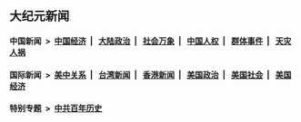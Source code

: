 ## 大纪元新闻

#### 中国新闻 &nbsp;>&nbsp; [中国经济](indexes/ncid283/README.md?02070045) &nbsp;| &nbsp; [大陆政治](indexes/ncid277/README.md?02070045) &nbsp;| &nbsp; [社会万象](indexes/ncid282/README.md?02070045) &nbsp;| &nbsp; [中国人权](indexes/ncid278/README.md?02070045) &nbsp;| &nbsp; [群体事件](indexes/ncid279/README.md?02070045) &nbsp;| &nbsp; [天灾人祸](indexes/ncid280/README.md?02070045)

#### 国际新闻 &nbsp;>&nbsp; [美中关系](indexes/nf1412576/README.md?02070045) &nbsp;| &nbsp; [台湾新闻](indexes/ncid1349361/README.md?02070045) &nbsp;| &nbsp; [香港新闻](indexes/ncid1349362/README.md?02070045) &nbsp;| &nbsp; [美国政治](indexes/ncid1078159/README.md?02070045) &nbsp;| &nbsp; [美国社会](indexes/ncid1078160/README.md?02070045) &nbsp;| &nbsp; [美国经济](indexes/ncid1078158/README.md?02070045)

#### 特别专题 &nbsp;>&nbsp; [中共百年历史](https://github.com/epoch-news/epoch-special/blob/master/README.md?02070045)  
